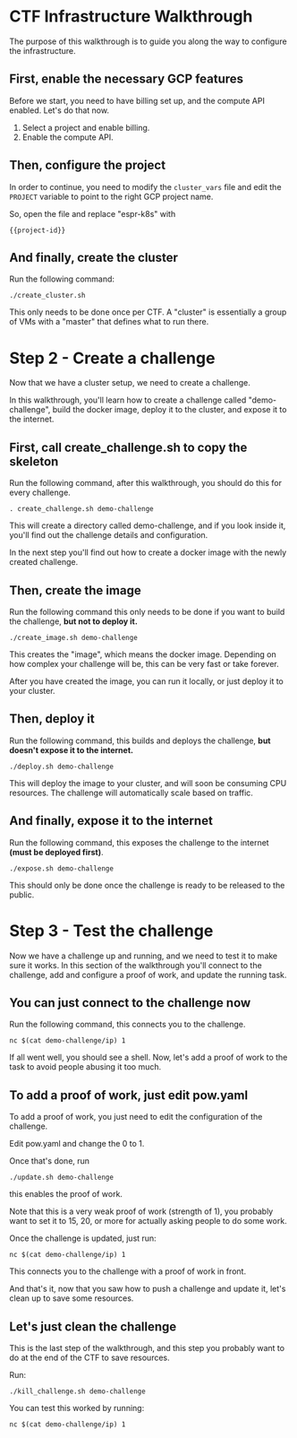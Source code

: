 # CTF Infrastructure Walkthrough

The purpose of this walkthrough is to guide you along the way to configure the infrastructure.

## First, enable the necessary GCP features
Before we start, you need to have billing set up, and the compute API enabled. Let's do that now.
1. <walkthrough-project-billing-setup>Select a project and enable billing.</walkthrough-project-billing-setup>
1. <walkthrough-enable-apis apis="compute.googleapis.com">Enable the compute API.</walkthrough-enable-apis>

## Then, configure the project
In order to continue, you need to modify the `cluster_vars` file and edit the `PROJECT` variable to point to the right GCP project name.

So, <walkthrough-editor-select-regex filePath="35c3ctf_chals/kubernetes/cluster_vars" regex="espr-k8s">open the file</walkthrough-editor-select-regex> and replace "espr-k8s" with
```
{{project-id}}
```

## And finally, create the cluster
Run the following command:
```
./create_cluster.sh
```
This only needs to be done once per CTF. A "cluster" is essentially a group of VMs with a "master" that defines what to run there.

# Step 2 - Create a challenge
Now that we have a cluster setup, we need to create a challenge.

In this walkthrough, you'll learn how to create a challenge called "demo-challenge", build the docker image, deploy it to the cluster, and expose it to the internet.

## First, call create_challenge.sh to copy the skeleton
Run the following command, after this walkthrough, you should do this for every challenge.
```
. create_challenge.sh demo-challenge
```

This will create a directory called demo-challenge, and if you look inside it, you'll find out the challenge details and configuration.

In the next step you'll find out how to create a docker image with the newly created challenge.

## Then, create the image
Run the following command this only needs to be done if you want to build the challenge, **but not to deploy it.**
```
./create_image.sh demo-challenge
```

This creates the "image", which means the docker image. Depending on how complex your challenge will be, this can be very fast or take forever.

After you have created the image, you can run it locally, or just deploy it to your cluster.

## Then, deploy it

Run the following command, this builds and deploys the challenge, **but doesn't expose it to the internet.**

```
./deploy.sh demo-challenge
```

This will deploy the image to your cluster, and will soon be consuming CPU resources. The challenge will automatically scale based on traffic.

## And finally, expose it to the internet
Run the following command, this exposes the challenge to the internet **(must be deployed first)**.

```
./expose.sh demo-challenge
```

This should only be done once the challenge is ready to be released to the public.

# Step 3 - Test the challenge

Now we have a challenge up and running, and we need to test it to make sure it works. In this section of the walkthrough you'll connect to the challenge, add and configure a proof of work, and update the running task.

## You can just connect to the challenge now

Run the following command, this connects you to the challenge.

```
nc $(cat demo-challenge/ip) 1
```

If all went well, you should see a shell. Now, let's add a proof of work to the task to avoid people abusing it too much.

## To add a proof of work, just edit pow.yaml
To add a proof of work, you just need to edit the configuration of the challenge.

Edit <walkthrough-editor-select-regex filePath="35c3ctf_chals/kubernetes/demo-challenge/pow.yaml" regex="0">pow.yaml</walkthrough-editor-select-regex> and change the 0 to 1.

Once that's done,  run
```
./update.sh demo-challenge
```
this enables the proof of work.

Note that this is a very weak proof of work (strength of 1), you probably want to set it to 15, 20, or more for actually asking people to do some work.

Once the challenge is updated, just run:
```
nc $(cat demo-challenge/ip) 1
```

This connects you to the challenge with a proof of work in front.

And that's it, now that you saw how to push a challenge and update it, let's clean up to save some resources.

## Let's just clean the challenge
This is the last step of the walkthrough, and this step you probably want to do at the end of the CTF to save resources.

Run:
```
./kill_challenge.sh demo-challenge
```

You can test this worked by running:
```
nc $(cat demo-challenge/ip) 1
```
